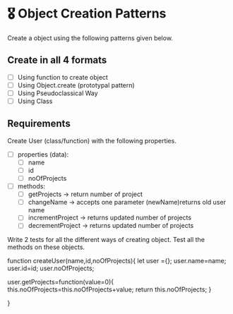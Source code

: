 # 🎖 Object Creation Patterns

Create a object using the following patterns given below.

## Create in all 4 formats

- [ ] Using function to create object
- [ ] Using Object.create (prototypal pattern)
- [ ] Using Pseudoclassical Way
- [ ] Using Class

## Requirements

Create User (class/function) with the following properties.

- [ ] properties (data):
  - [ ] name
  - [ ] id
  - [ ] noOfProjects
- [ ] methods:
  - [ ] getProjects -> return number of project
  - [ ] changeName -> accepts one parameter (newName)returns old user name
  - [ ] incrementProject -> returns updated number of projects
  - [ ] decrementProject -> returns updated number of projects

Write 2 tests for all the different ways of creating object. Test all the methods on these objects.


<!-- - [ ] Using function to create object -->


function createUser(name,id,noOfProjects){
  let user ={};
  user.name=name;
  user.id=id;
  user.noOfProjects;

  user.getProjects=function(value=0){
      this.noOfProjects=this.noOfProjects+value;
      return this.noOfProjects;
  }

}